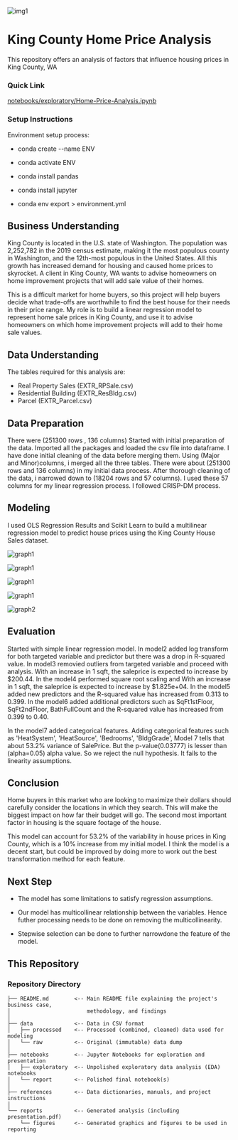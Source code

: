 ![img1](https://user-images.githubusercontent.com/70337178/110574559-5126b480-812b-11eb-9546-63d0d86c6649.jpeg)
# King County Home Price Analysis

This repository offers an analysis of factors that influence housing prices in King County, WA


### Quick Link

[notebooks/exploratory/Home-Price-Analysis.ipynb](notebooks/exploratory/final_notebook.ipynb)


### Setup Instructions

Environment setup process:

- conda create --name ENV

- conda activate ENV

- conda install pandas

- conda install jupyter

- conda env export > environment.yml        


## Business Understanding

King County is located in the U.S. state of Washington. The population was 2,252,782 in the 2019 census estimate, making it the most populous county in Washington, and the 12th-most populous in the United States. All this growth has increased demand for housing and caused home prices to skyrocket. A client in King County, WA wants to advise homeowners on home improvement projects that will add sale value of their homes.


This is a difficult market for home buyers, so this project will help buyers decide what trade-offs are worthwhile to find the best house for their needs in their price range. My role is to build a linear regression model to represent home sale prices in King County, and use it to advise homeowners on which home improvement projects will add to their home sale values.

## Data Understanding

The tables required for this analysis are:

- Real Property Sales (EXTR_RPSale.csv)
- Residential Building (EXTR_ResBldg.csv)
- Parcel (EXTR_Parcel.csv)


## Data Preparation

There were (251300 rows , 136 columns)
Started with initial preparation of the data. Imported all the packages and loaded the csv file into dataframe. I have done initial cleaning of the data before merging them. Using (Major and Minor)columns, i merged all the three tables. There were about (251300 rows and 136 columns) in my initial data process. After thorough cleaning of the data, i narrowed down to (18204 rows and 57 columns). I used these 57 columns for my linear regression process. I followed CRISP-DM process.


## Modeling

I used OLS Regression Results and Scikit Learn to build a multilinear regression model to predict house prices using the King County House Sales dataset.


![graph1](reports/Model.png)

![graph1](reports/Model1.png)

![graph1](reports/Mode2.png)

![graph1](reports/Model3.png)

![graph2](reports/Model4.png)



## Evaluation

Started with simple linear regression model. In model2 added log transform for both targeted variable and predictor but there was a drop in R-squared value. In model3 removied outliers from targeted variable and proceed with analysis. With an increase in 1 sqft, the saleprice is expected to increase by $200.44. In the model4 performed square root scaling and With an increase in 1 sqft, the saleprice is expected to increase by $1.825e+04. In the model5 added new predictors and the R-squared value has increased from 0.313 to 0.399. In the model6 added additional predictors such as SqFt1stFloor, SqFt2ndFloor, BathFullCount and the  R-squared value has increased from 0.399 to 0.40.

In the model7 added categorical features. Adding categorical features such as 'HeatSystem', 'HeatSource', 'Bedrooms', 'BldgGrade', Model 7 tells that about 53.2% variance of SalePrice. But the p-value(0.03777) is lesser than (alpha=0.05) alpha value. So we reject the null hypothesis. It fails to the linearity assumptions. 


## Conclusion

Home buyers in this market who are looking to maximize their dollars should carefully consider the locations in which they search. This will make the biggest impact on how far their budget will go. The second most important factor in housing is the square footage of the house.

This model can account for 53.2% of the variability in house prices in King County, which is a 10% increase from my initial model. I think the model is a decent start, but could be improved by doing more to work out the best transformation method for each feature.

## Next Step

- The model has some limitations to satisfy regression assumptions.

- Our model has multicollinear relationship between the variables. Hence futher processing needs to be done on removing the multicollinearity.

- Stepwise selection can be done to further narrowdone the feature of the model.

## This Repository

### Repository Directory

```
├── README.md        <-- Main README file explaining the project's business case,
│                        methodology, and findings
│
├── data             <-- Data in CSV format
│   ├── processed    <-- Processed (combined, cleaned) data used for modeling
│   └── raw          <-- Original (immutable) data dump
│
├── notebooks        <-- Jupyter Notebooks for exploration and presentation
│   ├── exploratory  <-- Unpolished exploratory data analysis (EDA) notebooks
│   └── report       <-- Polished final notebook(s)
│
├── references       <-- Data dictionaries, manuals, and project instructions
│
└── reports          <-- Generated analysis (including presentation.pdf)
    └── figures      <-- Generated graphics and figures to be used in reporting
```
